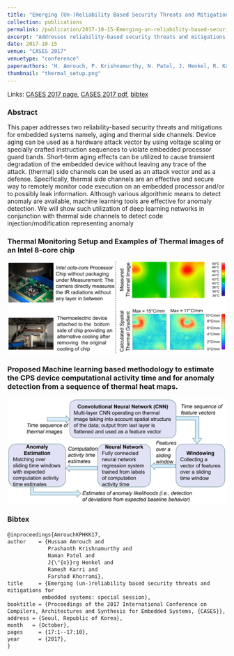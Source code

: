 ```yaml
---
title: "Emerging (Un-)Reliability Based Security Threats and Mitigations for Embedded Systems"
collection: publications
permalink: /publication/2017-10-15-Emerging-un-reliability-based-security-threats-and-mitigations-for-embedded-systems
excerpt: "Addresses reliability-based security threats and mitigations for embedded systems, namely, aging and thermal side channels."
date: 2017-10-15
venue: "CASES 2017"
venuetype: "conference"
paperauthors: 'H. Amrouch, P. Krishnamurthy, N. Patel, J. Henkel, R. Karri, F. Khorrami'
thumbnail: "thermal_setup.png"
---
```


Links: [CASES 2017 page](https://dl.acm.org/doi/abs/10.1145/3125501.3125529), [CASES 2017 pdf](http://ces.itec.kit.edu/img/CASES17.pdf), [bibtex](#bibtex)

### Abstract

This paper addresses two reliability-based security threats and mitigations for embedded systems namely, aging and thermal side channels. Device aging can be used as a hardware attack vector by using voltage scaling or specially crafted instruction sequences to violate embedded processor guard bands. Short-term aging effects can be utilized to cause transient degradation of the embedded device without leaving any trace of the attack. (thermal) side channels can be used as an attack vector and as a defense. Specifically, thermal side channels are an effective and secure way to remotely monitor code execution on an embedded processor and/or to possibly leak information. Although various algorithmic means to detect anomaly are available, machine learning tools are effective for anomaly detection. We will show such utilization of deep learning networks in conjunction with thermal side channels to detect code injection/modification representing anomaly

### Thermal Monitoring Setup and Examples of Thermal images of an Intel 8-core chip

![Thermal Monitoring Setup](/images/thermal_setup.png)

### Proposed Machine learning based methodology to estimate the CPS device computational activity time and for anomaly detection from a sequence of thermal heat maps.

![Anomaly Monitoring Framework](/images/thermal_anomaly_setup.png)

### Bibtex

    @inproceedings{AmrouchKPHKK17,
    author    = {Hussam Amrouch and
                 Prashanth Krishnamurthy and
                 Naman Patel and
                 J{\"{o}}rg Henkel and
                 Ramesh Karri and
                 Farshad Khorrami},
    title     = {Emerging (un-)reliability based security threats and mitigations for
               embedded systems: special session},
    booktitle = {Proceedings of the 2017 International Conference on Compilers, Architectures and Synthesis for Embedded Systems, {CASES}},
    address = {Seoul, Republic of Korea},
    month   = {October},
    pages     = {17:1--17:10},
    year      = {2017},
    }
